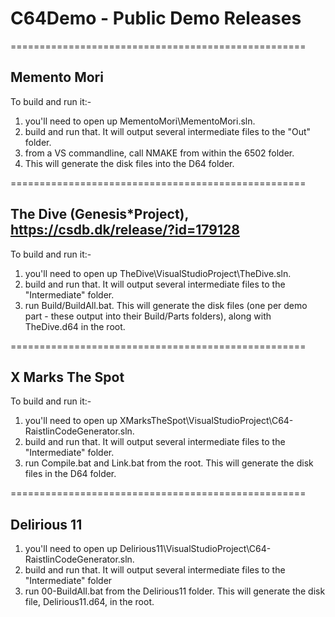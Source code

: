 # C64Demo - Public Demo Releases

===================================================


Memento Mori
------------

To build and run it:-

1) you'll need to open up MementoMori\MementoMori.sln.
2) build and run that. It will output several intermediate files to the "Out" folder.
3) from a VS commandline, call NMAKE from within the 6502 folder.
4) This will generate the disk files into the D64 folder.

===================================================

The Dive (Genesis*Project), https://csdb.dk/release/?id=179128
--------

To build and run it:-

1) you'll need to open up TheDive\VisualStudioProject\TheDive.sln.
2) build and run that. It will output several intermediate files to the "Intermediate" folder.
3) run Build/BuildAll.bat. This will generate the disk files (one per demo part - these output into their Build/Parts folders), along with TheDive.d64 in the root.

===================================================

X Marks The Spot
----------------

To build and run it:-

1) you'll need to open up XMarksTheSpot\VisualStudioProject\C64-RaistlinCodeGenerator.sln.
2) build and run that. It will output several intermediate files to the "Intermediate" folder.
3) run Compile.bat and Link.bat from the root. This will generate the disk files in the D64 folder.

===================================================

Delirious 11
------------

1) you'll need to open up Delirious11\VisualStudioProject\C64-RaistlinCodeGenerator.sln.
2) build and run that. It will output several intermediate files to the "Intermediate" folder
3) run 00-BuildAll.bat from the Delirious11 folder. This will generate the disk file, Delirious11.d64, in the root.
